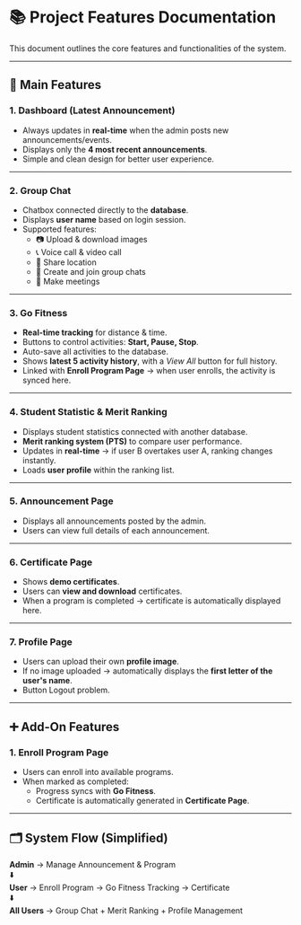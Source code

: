 # 📚 Project Features Documentation

This document outlines the core features and functionalities of the system.

---

## 🚀 Main Features

### 1. Dashboard (Latest Announcement)
- Always updates in **real-time** when the admin posts new announcements/events.  
- Displays only the **4 most recent announcements**.  
- Simple and clean design for better user experience.  

---

### 2. Group Chat
- Chatbox connected directly to the **database**.  
- Displays **user name** based on login session.  
- Supported features:  
  - 📷 Upload & download images  
  - 📞 Voice call & video call  
  - 📍 Share location  
  - 👥 Create and join group chats  
  - 📅 Make meetings  

---

### 3. Go Fitness
- **Real-time tracking** for distance & time.  
- Buttons to control activities: **Start, Pause, Stop**.  
- Auto-save all activities to the database.  
- Shows **latest 5 activity history**, with a *View All* button for full history.  
- Linked with **Enroll Program Page** → when user enrolls, the activity is synced here.  

---

### 4. Student Statistic & Merit Ranking
- Displays student statistics connected with another database.  
- **Merit ranking system (PTS)** to compare user performance.  
- Updates in **real-time** → if user B overtakes user A, ranking changes instantly.  
- Loads **user profile** within the ranking list.  

---

### 5. Announcement Page
- Displays all announcements posted by the admin.  
- Users can view full details of each announcement.  

---

### 6. Certificate Page
- Shows **demo certificates**.  
- Users can **view and download** certificates.  
- When a program is completed → certificate is automatically displayed here.  

---

  ### 7. Profile Page
  - Users can upload their own **profile image**.  
  - If no image uploaded → automatically displays the **first letter of the user's name**.  
  - Button Logout problem.

---

## ➕ Add-On Features

### 1. Enroll Program Page
- Users can enroll into available programs.  
- When marked as completed:  
  - Progress syncs with **Go Fitness**.  
  - Certificate is automatically generated in **Certificate Page**.  

---

## 🗂️ System Flow (Simplified)

**Admin** → Manage Announcement & Program  
⬇️  
**User** → Enroll Program → Go Fitness Tracking → Certificate  
⬇️  
**All Users** → Group Chat + Merit Ranking + Profile Management  

